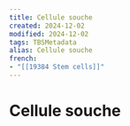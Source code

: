 ```yaml
---
title: Cellule souche
created: 2024-12-02
modified: 2024-12-02
tags: TBSMetadata
alias: Cellule souche
french:
- "[[19384 Stem cells]]"
---
```

# Cellule souche

